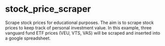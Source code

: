 # stock_price_scraper
Scrape stock prices for educational purposes. The aim is to scrape stock prices to keep track of personal investment value. In this example, three vanguard fund ETF prices (VEU, VTS, VAS) will be scraped and inserted into a google spreadsheet.
